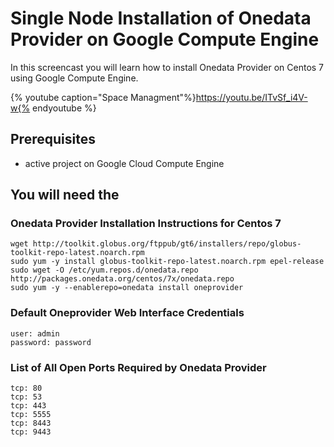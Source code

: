 
# Single Node Installation of Onedata Provider on Google Compute Engine


In this screencast you will learn how to install Onedata Provider on Centos 7 using Google Compute Engine.

{% youtube caption="Space Managment"%}https://youtu.be/ITvSf_i4V-w{% endyoutube %}

## Prerequisites
- active project on Google Cloud Compute Engine

## You will need the

### Onedata Provider Installation Instructions for Centos 7
~~~
wget http://toolkit.globus.org/ftppub/gt6/installers/repo/globus-toolkit-repo-latest.noarch.rpm
sudo yum -y install globus-toolkit-repo-latest.noarch.rpm epel-release
sudo wget -O /etc/yum.repos.d/onedata.repo http://packages.onedata.org/centos/7x/onedata.repo
sudo yum -y --enablerepo=onedata install oneprovider
~~~

### Default Oneprovider Web Interface Credentials
~~~
user: admin
password: password
~~~
### List of All Open Ports Required by Onedata Provider
~~~
tcp: 80
tcp: 53
tcp: 443
tcp: 5555
tcp: 8443
tcp: 9443
~~~
